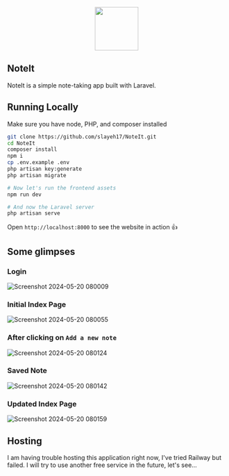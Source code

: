 <p align='center'>
    <img src="https://github.com/slayeh17/NoteIt/assets/104914725/aa643fd5-01fd-4c5a-95f2-a935a9f83216" width=100>
</p>

## NoteIt
NoteIt is a simple note-taking app built with Laravel.

## Running Locally
Make sure you have node, PHP, and composer installed
```bash
git clone https://github.com/slayeh17/NoteIt.git
cd NoteIt
composer install
npm i
cp .env.example .env
php artisan key:generate
php artisan migrate

# Now let's run the frontend assets
npm run dev

# And now the Laravel server
php artisan serve
```
Open `http://localhost:8000` to see the website in action 👍

## Some glimpses
### Login
![Screenshot 2024-05-20 080009](https://github.com/slayeh17/NoteIt/assets/104914725/f66ed245-0d64-4d14-abb6-bbc11e619d99)

### Initial Index Page
![Screenshot 2024-05-20 080055](https://github.com/slayeh17/NoteIt/assets/104914725/a7645b58-969c-4bfb-832b-cbcb49aacc1b)

### After clicking on `Add a new note`
![Screenshot 2024-05-20 080124](https://github.com/slayeh17/NoteIt/assets/104914725/de76ebcf-1613-4d85-ae86-42e5def4a30c)

### Saved Note
![Screenshot 2024-05-20 080142](https://github.com/slayeh17/NoteIt/assets/104914725/c86d266b-d147-4fd5-8972-d22d9502a4c3)

### Updated Index Page
![Screenshot 2024-05-20 080159](https://github.com/slayeh17/NoteIt/assets/104914725/d03e4400-115a-49b7-b0ed-7d2ac76a6996)


## Hosting
I am having trouble hosting this application right now, I've tried Railway but failed. I will try to use another free service in the future, let's see...
